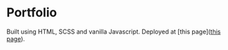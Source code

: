 # Portfolio
Built using HTML, SCSS and vanilla Javascript. Deployed at [this page]([this page](https://akilkarthikeyan.github.io/portfolio)).
